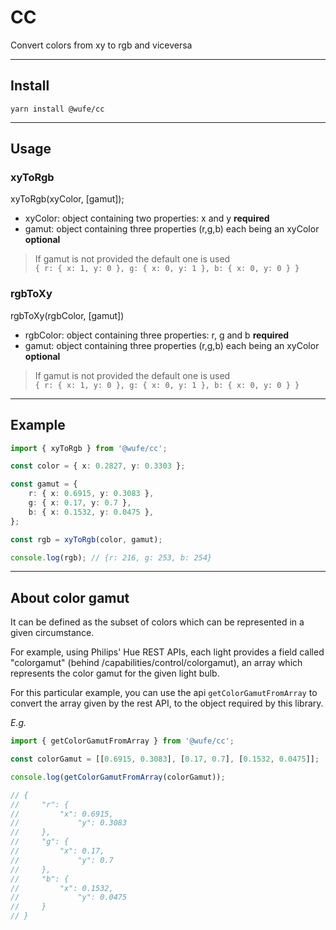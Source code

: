 # CC

Convert colors from xy to rgb and viceversa

***

## Install

`yarn install @wufe/cc`

***

## Usage

### **xyToRgb**

xyToRgb(xyColor, [gamut]);

- xyColor: object containing two properties: x and y **required**
- gamut: object containing three properties (r,g,b) each being an xyColor **optional**

> If gamut is not provided the default one is used  
> `{ r: { x: 1, y: 0 }, g: { x: 0, y: 1 }, b: { x: 0, y: 0 } }`


### **rgbToXy**

rgbToXy(rgbColor, [gamut])

- rgbColor: object containing three properties: r, g and b **required**
- gamut: object containing three properties (r,g,b) each being an xyColor **optional**

> If gamut is not provided the default one is used  
> `{ r: { x: 1, y: 0 }, g: { x: 0, y: 1 }, b: { x: 0, y: 0 } }`

***

## Example

```ts
import { xyToRgb } from '@wufe/cc';

const color = { x: 0.2827, y: 0.3303 };

const gamut = {
    r: { x: 0.6915, y: 0.3083 },
    g: { x: 0.17, y: 0.7 },
    b: { x: 0.1532, y: 0.0475 },
};

const rgb = xyToRgb(color, gamut);

console.log(rgb); // {r: 216, g: 253, b: 254}
```

***

## About color gamut

It can be defined as the subset of colors which can be represented in a given circumstance.  

For example, using Philips' Hue REST APIs, each light provides a field called "colorgamut" (behind /capabilities/control/colorgamut), an array which represents the color gamut for the given light bulb.

For this particular example, you can use the api `getColorGamutFromArray` to convert the array given by the rest API, to the object required by this library.

*E.g.*

```ts
import { getColorGamutFromArray } from '@wufe/cc';

const colorGamut = [[0.6915, 0.3083], [0.17, 0.7], [0.1532, 0.0475]];

console.log(getColorGamutFromArray(colorGamut));

// {
//     "r": {
//         "x": 0.6915,
//             "y": 0.3083
//     },
//     "g": {
//         "x": 0.17,
//             "y": 0.7
//     },
//     "b": {
//         "x": 0.1532,
//             "y": 0.0475
//     }
// }
```